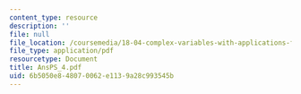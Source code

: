 ```yaml
---
content_type: resource
description: ''
file: null
file_location: /coursemedia/18-04-complex-variables-with-applications-fall-1999/6b5050e848070062e1139a28c993545b_AnsPS_4.pdf
file_type: application/pdf
resourcetype: Document
title: AnsPS_4.pdf
uid: 6b5050e8-4807-0062-e113-9a28c993545b
---
```


